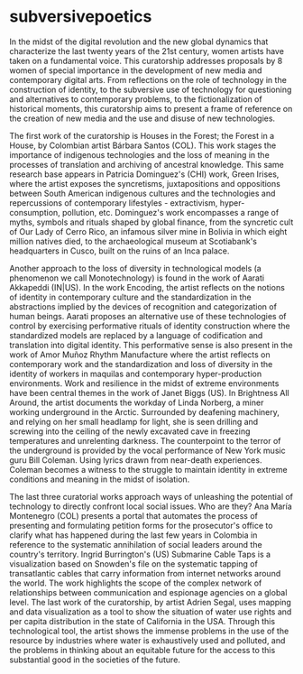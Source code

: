 # subversivepoetics

In the midst of the digital revolution and the new global dynamics that characterize the last twenty years of the 21st century, 
women artists have taken on a fundamental voice. This curatorship addresses proposals by 8 women of special importance in the 
development of new media and contemporary digital arts. From reflections on the role of technology in the construction of identity, 
to the subversive use of technology for questioning and alternatives to contemporary problems, to the fictionalization of historical moments, 
this curatorship aims to present a frame of reference on the creation of new media and the use and disuse of new technologies.

The first work of the curatorship is Houses in the Forest; the Forest in a House, by Colombian artist Bárbara Santos (COL). 
This work stages the importance of indigenous technologies and the loss of meaning in the processes of translation and archiving 
of ancestral knowledge. This same research base appears in Patricia Dominguez's (CHI) work, Green Irises, where the artist exposes 
the syncretisms, juxtapositions and oppositions between South American indigenous cultures and the technologies and repercussions 
of contemporary lifestyles - extractivism, hyper-consumption, pollution, etc. Dominguez's work encompasses a range of myths, 
symbols and rituals shaped by global finance, from the syncretic cult of Our Lady of Cerro Rico, an infamous silver mine in 
Bolivia in which eight million natives died, to the archaeological museum at Scotiabank's headquarters in Cusco, built on the ruins of an Inca palace. 

Another approach to the loss of diversity in technological models (a phenomenon we call Monotechnology) is found in the 
work of Aarati Akkapeddi (IN|US). In the work Encoding, the artist reflects on the notions of identity in contemporary culture 
and the standardization in the abstractions implied by the devices of recognition and categorization of human beings. 
Aarati proposes an alternative use of these technologies of control by exercising performative rituals of identity construction 
where the standardized models are replaced by a language of codification and translation into digital identity. 
This performative sense is also present in the work of Amor Muñoz Rhythm Manufacture where the artist reflects on contemporary 
work and the standardization and loss of diversity in the identity of workers in maquilas and contemporary hyper-production environments. 
Work and resilience in the midst of extreme environments have been central themes in the work of Janet Biggs (US). 
In Brightness All Around, the artist documents the workday of Linda Norberg, a miner working underground in the Arctic. 
Surrounded by deafening machinery, and relying on her small headlamp for light, she is seen drilling and screwing into the 
ceiling of the newly excavated cave in freezing temperatures and unrelenting darkness. The counterpoint to the terror of the 
underground is provided by the vocal performance of New York music guru Bill Coleman. Using lyrics drawn from near-death experiences. 
Coleman becomes a witness to the struggle to maintain identity in extreme conditions and meaning in the midst of isolation.

The last three curatorial works approach ways of unleashing the potential of technology to directly confront local social issues. 
Who are they? Ana María Montenegro (COL) presents a portal that automates the process of presenting and formulating petition forms 
for the prosecutor's office to clarify what has happened during the last few years in Colombia in reference to the systematic 
annihilation of social leaders around the country's territory. Ingrid Burrington's (US) Submarine Cable Taps is a visualization 
based on Snowden's file on the systematic tapping of transatlantic cables that carry information from internet networks around the world. 
The work highlights the scope of the complex network of relationships between communication and espionage agencies on a global level. 
The last work of the curatorship, by artist Adrien Segal, uses mapping and data visualization as a tool to show the situation of 
water use rights and per capita distribution in the state of California in the USA. Through this technological tool, the artist 
shows the immense problems in the use of the resource by industries where water is exhaustively used and polluted, and the problems 
in thinking about an equitable future for the access to this substantial good in the societies of the future.
